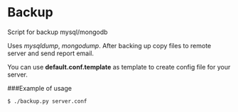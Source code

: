 # Backup
Script for backup mysql/mongodb

Uses *mysqldump*, *mongodump*. After backing up copy files to remote server and send report email.


You can use **default.conf.template** as template to create config file for your
server.


###Example of usage
```
$ ./backup.py server.conf
```
